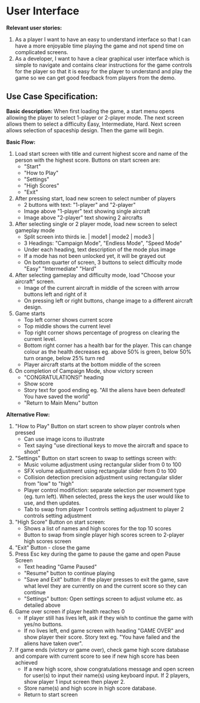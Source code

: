 # User Interface 

**Relevant user stories:**
1. As a player I want to have an easy to understand interface so that I can have a more
enjoyable time playing the game and not spend time on complicated screens.
2. As a developer, I want to have a clear graphical user interface which is simple to navigate
and contains clear instructions for the game controls for the player so that it is easy for 
the player to understand and play the game so we can get good feedback from players from the demo.

## Use Case Specification:

**Basic description:**
When first loading the game, a start menu opens allowing the player to select 1-player or 2-player mode.
The next screen allows them to select a difficulty Easy, Intermediate, Hard. Next screen allows selection 
of spaceship design. Then the game will begin. 

**Basic Flow:**
1. Load start screen with title and current highest score and name of the person with
the highest score. Buttons on start screen are:
   - "Start"
   - "How to Play"
   - "Settings"
   - "High Scores"
   - "Exit"
2. After pressing start, load new screen to select number of players
   - 2 buttons with text: "1-player" and "2-player"
   - Image above "1-player" text showing single aircraft
   - Image above "2-player" text showing 2 aircrafts
3. After selecting single or 2 player mode, load new screen to select gameplay mode
   - Split screen into thirds ie. | mode1 | mode2 | mode3 |
   - 3 Headings: "Campaign Mode", "Endless Mode", "Speed Mode"
   - Under each heading, text description of the mode plus image
   - If a mode has not been unlocked yet, it will be grayed out
   - On bottom quarter of screen, 3 buttons to select difficulty mode "Easy" "Intermediate"
   "Hard"
4. After selecting gameplay and difficulty mode, load "Choose your aircraft" screen. 
   - Image of the current aircraft in middle of the screen with arrow buttons left and right of it
   - On pressing left or right buttons, change image to a different aircraft design. 
5. Game starts
   - Top left corner shows current score
   - Top middle shows the current level
   - Top right corner shows percentage of progress on clearing the current level.
   - Bottom right corner has a health bar for the player. This can change colour as 
   the health decreases eg. above 50% is green, below 50% turn orange, below 25% turn red
   - Player aircraft starts at the bottom middle of the screen 
6. On completion of Campaign Mode, show victory screen
   - "CONGRATULATIONS!" heading
   - Show score
   - Story text for good ending eg. "All the aliens have been defeated! You have saved the world"
   - "Return to Main Menu" button


**Alternative Flow:**
1. "How to Play" Button on start screen to show player controls when pressed
   - Can use image icons to illustrate
   - Text saying "use directional keys to move the aircraft and space to shoot"
2. "Settings" Button on start screen to swap to settings screen with:
   - Music volume adjustment using rectangular slider from 0 to 100
   - SFX volume adjustment using rectangular slider from 0 to 100
   - Collision detection precision adjustment using rectangular slider from "low" to "high"
   - Player control modifiction: separate selection per movement type (eg. turn left). When
   selected, press the keys the user would like to use, and then updates.
   - Tab to swap from player 1 controls setting adjustment to player 2 controls setting adjustment
3. "High Score" Button on start screen:
   - Shows a list of names and high scores for the top 10 scores
   - Button to swap from single player high scores screen to 2-player high scores screen
4. "Exit" Button - close the game 
5. Press Esc key during the game to pause the game and open Pause Screen
   - Text heading "Game Paused"
   - "Resume" button to continue playing
   - "Save and Exit" button: if the player presses to exit the game, save what level they are currently on
   and the current score so they can continue
   - "Settings" button: Open settings screen to adjust volume etc. as detailed above
6. Game over screen if player health reaches 0
   - If player still has lives left, ask if they wish to continue the game with yes/no buttons.
   - If no lives left, end game screen with heading "GAME OVER" and show player their score.
   Story text eg. "You have failed and the aliens have taken over". 
7. If game ends (victory or game over), check game high score database and compare with current score 
   to see if new high score has been achieved
   - If a new high score, show congratulations message and open screen for user(s) to input their 
   name(s) using keyboard input. If 2 players, show player 1 input screen then player 2.
   - Store name(s) and high score in high score database.
   - Return to start screen 
